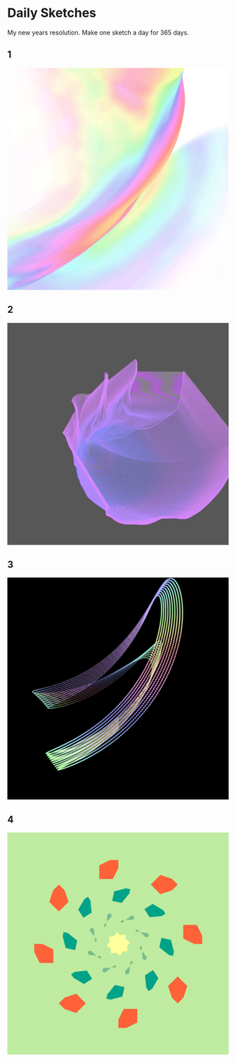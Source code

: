 # Daily Sketches
My new years resolution. Make one sketch a day for 365 days. 

## 1
![](thumbnails/01-01-17.png)
## 2
![](thumbnails/01-02-17.png)
## 3
![](thumbnails/01-03-17.png)
## 4
![](thumbnails/01-04-17.png)
